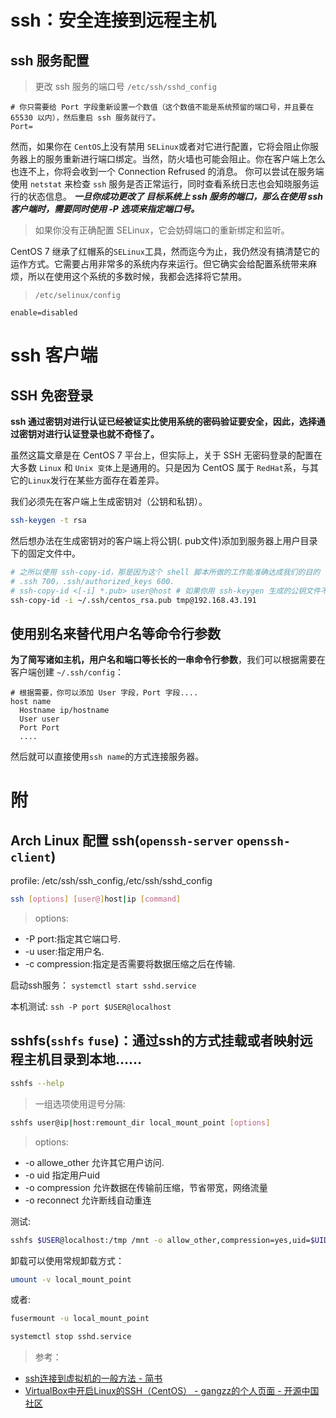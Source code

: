 <link href="../../css/style.css" rel="stylesheet" type="text/css" />


# ssh：安全连接到远程主机

## ssh 服务配置

> 更改 ssh 服务的端口号 `/etc/ssh/sshd_config`

```config
# 你只需要给 Port 字段重新设置一个数值（这个数值不能是系统预留的端口号，并且要在 65530 以内），然后重启 ssh 服务就行了。
Port=
```

然而，如果你在 `CentOS`上没有禁用 `SELinux`或者对它进行配置，它将会阻止你服务器上的服务重新进行端口绑定。当然，防火墙也可能会阻止。你在客户端上怎么也连不上，你将会收到一个 Connection Refrused 的消息。 你可以尝试在服务端使用 `netstat` 来检查 `ssh` 服务是否正常运行，同时查看系统日志也会知晓服务运行的状态信息。 ***一旦你成功更改了 目标系统上 ssh 服务的端口，那么在使用 ssh 客户端时，需要同时使用 -P 选项来指定端口号。***

> 如果你没有正确配置 SELinux，它会妨碍端口的重新绑定和监听。

CentOS 7 继承了红帽系的`SELinux`工具，然而迄今为止，我仍然没有搞清楚它的运作方式。它需要占用非常多的系统内存来运行。但它确实会给配置系统带来麻烦，所以在使用这个系统的多数时候，我都会选择将它禁用。

> `/etc/selinux/config`

```config
enable=disabled
```

# ssh 客户端
## SSH 免密登录

**ssh 通过密钥对进行认证已经被证实比使用系统的密码验证要安全，因此，选择通过密钥对进行认证登录也就不奇怪了。**

虽然这篇文章是在 CentOS 7 平台上，但实际上，关于 SSH 无密码登录的配置在大多数 `Linux` 和 `Unix 变体`上是通用的。只是因为 CentOS 属于 `RedHat`系，与其它的`Linux`发行在某些方面存在着差异。

我们必须先在客户端上生成密钥对（公钥和私钥）。

```Bash
ssh-keygen -t rsa
```
然后想办法在生成密钥对的客户端上将公钥(. pub文件)添加到服务器上用户目录下的固定文件中。

```Bash
# 之所以使用 ssh-copy-id，那是因为这个 shell 脚本所做的工作能准确达成我们的目的（除了将公钥添加到服务器端用户目录下 .ssh下的authrized_keys中，还会正确配置它们的权限）。你还可以使用 scp，或者在服务端执行 cat 的方式添加，但二者权限却需要你自己动手配置。
# .ssh 700，.ssh/authorized_keys 600.
# ssh-copy-id <[-i] *.pub> user@host # 如果你用 ssh-keygen 生成的公钥文件不是默认的 id_rsa.pub ，你就需要用 -i 选项指定它的位置和文件名。如果你更改了 ssh 服务的默认端口，你还要用 -p 选项来指定目标系统的端口号。
ssh-copy-id -i ~/.ssh/centos_rsa.pub tmp@192.168.43.191

```


## 使用别名来替代用户名等命令行参数

**为了简写诸如主机，用户名和端口等长长的一串命令行参数**，我们可以根据需要在客户端创建 `~/.ssh/config`：

```config
# 根据需要，你可以添加 User 字段，Port 字段....
host name
  Hostname ip/hostname
  User user
  Port Port
  ....
```

然后就可以直接使用`ssh name`的方式连接服务器。

# 附

## Arch Linux 配置 ssh(`openssh-server` `openssh-client`)

profile:
/etc/ssh/ssh\_config,/etc/ssh/sshd\_config

```Bash
ssh [options] [user@]host|ip [command]
```

> options:

 * -P port:指定其它端口号.
 * -u user:指定用户名.
 * -c compression:指定是否需要将数据压缩之后在传输.

启动ssh服务： `systemctl start sshd.service`

本机测试: `ssh -P port $USER@localhost`

## sshfs(`sshfs` `fuse`)：通过ssh的方式挂载或者映射远程主机目录到本地……

```Bash
sshfs --help
```

> 一组选项使用逗号分隔:
```Bash
sshfs user@ip|host:remount_dir local_mount_point [options]
```

> options:

 * -o allowe_other 允许其它用户访问.
 * -o uid 指定用户uid
 * -o compression 允许数据在传输前压缩，节省带宽，网络流量
 * -o reconnect 允许断线自动重连

测试:

``` Bash
sshfs $USER@localhost:/tmp /mnt -o allow_other,compression=yes,uid=$UID
```

卸载可以使用常规卸载方式：
``` Bash
umount -v local_mount_point
```

或者:

``` Bash
fusermount -u local_mount_point
```


``` Bash
systemctl stop sshd.service
```

> 参考：

+ [ssh连接到虚拟机的一般方法 - 简书](http://www.jianshu.com/p/eca72e767d71)
+ [VirtualBox中开启Linux的SSH（CentOS） - gangzz的个人页面 - 开源中国社区](https://my.oschina.net/pangyangyang/blog/177869)

